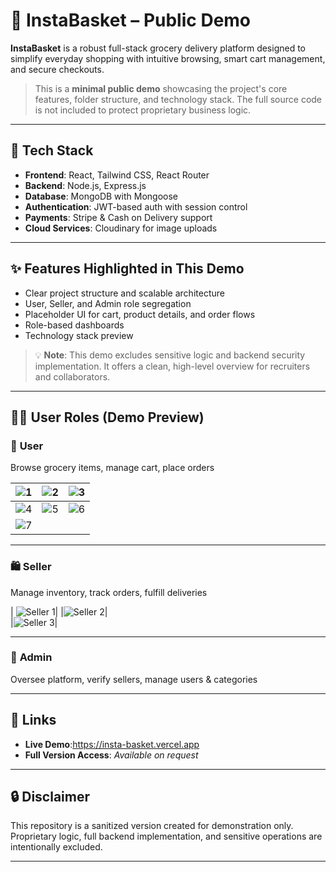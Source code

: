 # 🛒 InstaBasket – Public Demo

**InstaBasket** is a robust full-stack grocery delivery platform designed to simplify everyday shopping with intuitive browsing, smart cart management, and secure checkouts.

> This is a **minimal public demo** showcasing the project's core features, folder structure, and technology stack. The full source code is not included to protect proprietary business logic.

---

## 🔧 Tech Stack

- **Frontend**: React, Tailwind CSS, React Router
- **Backend**: Node.js, Express.js
- **Database**: MongoDB with Mongoose
- **Authentication**: JWT-based auth with session control
- **Payments**: Stripe & Cash on Delivery support
- **Cloud Services**: Cloudinary for image uploads

---

## ✨ Features Highlighted in This Demo

- Clear project structure and scalable architecture
- User, Seller, and Admin role segregation
- Placeholder UI for cart, product details, and order flows
- Role-based dashboards
- Technology stack preview

> 💡 **Note**: This demo excludes sensitive logic and backend security implementation. It offers a clean, high-level overview for recruiters and collaborators.

---

## 🧑‍💼 User Roles (Demo Preview)

### 👤 **User**
Browse grocery items, manage cart, place orders

| ![1](https://github.com/user-attachments/assets/76e891bf-bbd5-4d3b-98a4-fb97ef6ed24b) | ![2](https://github.com/user-attachments/assets/46c044b3-28e5-4ef3-9d9a-fa922a8756d6) | ![3](https://github.com/user-attachments/assets/f030a1c8-3b86-4561-aab9-c99b6d4d25ae) |
|:--:|:--:|:--:|
| ![4](https://github.com/user-attachments/assets/16e802ba-ee3d-45c7-be69-75ee97eb1a11) | ![5](https://github.com/user-attachments/assets/006843f5-f1b6-41e0-b658-95e034339c4e) | ![6](https://github.com/user-attachments/assets/972a12cf-0e12-4455-a7cf-d2d77257af42) |
| ![7](https://github.com/user-attachments/assets/0128aaa6-d895-450c-aa62-403cc9b4da83) |  |  |

---

### 🛍️ **Seller**
Manage inventory, track orders, fulfill deliveries

| ![Seller 1](https://github.com/user-attachments/assets/db22c719-a6f3-426a-82e9-fef2ef843475)| 
|![Seller 2](https://github.com/user-attachments/assets/1e8d67bc-b8c6-446b-b216-e83b09b5be6a)|  
|![Seller 3](https://github.com/user-attachments/assets/da1ba101-d74c-4b84-9b57-b1e65526d5c9)|

---

### 🔐 **Admin**
Oversee platform, verify sellers, manage users & categories


---

## 🔗 Links

- **Live Demo**:https://insta-basket.vercel.app
- **Full Version Access**: *Available on request*

---

## 🔒 Disclaimer

This repository is a sanitized version created for demonstration only. Proprietary logic, full backend implementation, and sensitive operations are intentionally excluded.

---

